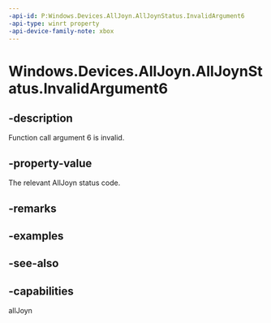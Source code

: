 ```yaml
---
-api-id: P:Windows.Devices.AllJoyn.AllJoynStatus.InvalidArgument6
-api-type: winrt property
-api-device-family-note: xbox
---
```


<!-- Property syntax
public int InvalidArgument6 { get; }
-->

# Windows.Devices.AllJoyn.AllJoynStatus.InvalidArgument6

## -description
Function call argument 6 is invalid.



## -property-value
The relevant AllJoyn status code.

## -remarks

## -examples

## -see-also


## -capabilities
allJoyn